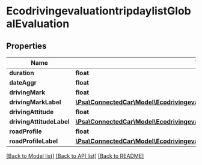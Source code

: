 # EcodrivingevaluationtripdaylistGlobalEvaluation

## Properties
Name | Type | Description | Notes
------------ | ------------- | ------------- | -------------
**duration** | **float** |  | [optional] 
**dateAggr** | **float** |  | [optional] 
**drivingMark** | **float** |  | [optional] 
**drivingMarkLabel** | [**\Psa\ConnectedCar\Model\EcodrivingevaluationlistGlobalEvaluationDrivingMarkLabel**](EcodrivingevaluationlistGlobalEvaluationDrivingMarkLabel.md) |  | [optional] 
**drivingAttitude** | **float** |  | [optional] 
**drivingAttitudeLabel** | [**\Psa\ConnectedCar\Model\EcodrivingevaluationlistGlobalEvaluationDrivingMarkLabel**](EcodrivingevaluationlistGlobalEvaluationDrivingMarkLabel.md) |  | [optional] 
**roadProfile** | **float** |  | [optional] 
**roadProfileLabel** | [**\Psa\ConnectedCar\Model\EcodrivingevaluationlistGlobalEvaluationDrivingMarkLabel**](EcodrivingevaluationlistGlobalEvaluationDrivingMarkLabel.md) |  | [optional] 

[[Back to Model list]](../README.md#documentation-for-models) [[Back to API list]](../README.md#documentation-for-api-endpoints) [[Back to README]](../README.md)


